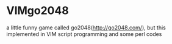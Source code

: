 VIMgo2048
=========

a little funny game called go2048(http://go2048.com/), but this implemented in VIM script programming and some perl codes
